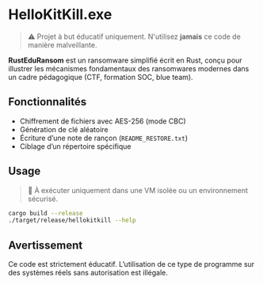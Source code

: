 # HelloKitKill.exe

> ⚠️ Projet à but éducatif uniquement. N'utilisez **jamais** ce code de manière malveillante.

**RustEduRansom** est un ransomware simplifié écrit en Rust, conçu pour illustrer les mécanismes fondamentaux des ransomwares modernes dans un cadre pédagogique (CTF, formation SOC, blue team).

## Fonctionnalités

- Chiffrement de fichiers avec AES-256 (mode CBC)
- Génération de clé aléatoire
- Écriture d’une note de rançon (`README_RESTORE.txt`)
- Ciblage d’un répertoire spécifique

## Usage

> 🧪 À exécuter uniquement dans une VM isolée ou un environnement sécurisé.


```bash
cargo build --release
./target/release/hellokitkill --help
```

## Avertissement

Ce code est strictement éducatif. L’utilisation de ce type de programme sur des systèmes réels sans autorisation est illégale.